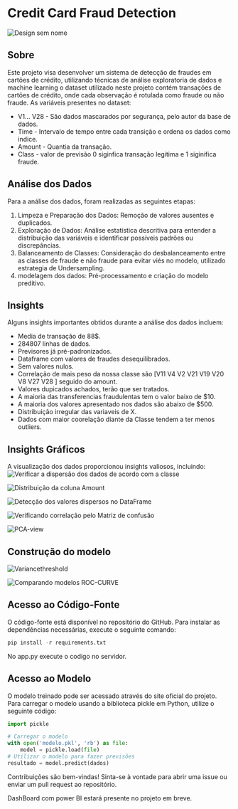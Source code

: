 # Credit Card Fraud Detection
![Design sem nome](https://github.com/Gustavo-michel/Credit-Card-Fraud-Detection/assets/127684360/ced5f9b2-4664-47d7-8b3c-b297f90d0f90)

## Sobre
Este projeto visa desenvolver um sistema de detecção de fraudes em cartões de crédito, utilizando técnicas de análise exploratoria de dados e machine learning o dataset utilizado neste projeto contém transações de cartões de crédito, onde cada observação é rotulada como fraude ou não fraude. As variáveis presentes no dataset:
- V1... V28 - São dados mascarados por segurança, pelo autor da base de dados.
- Time - Intervalo de tempo entre cada transição e ordena os dados como indice.
- Amount - Quantia da transação.
- Class - valor de previsão 0 siginfica transação legitima e 1 siginifica fraude.

## Análise dos Dados
Para a análise dos dados, foram realizadas as seguintes etapas:

1. Limpeza e Preparação dos Dados: Remoção de valores ausentes e duplicados.
2. Exploração de Dados: Análise estatística descritiva para entender a distribuição das variáveis e identificar possíveis padrões ou discrepâncias.
3. Balanceamento de Classes: Consideração do desbalanceamento entre as classes de fraude e não fraude para evitar viés no modelo, utilizado estrategia de Undersampling.
4. modelagem dos dados: Pré-processamento e criação do modelo preditivo.

## Insights
Alguns insights importantes obtidos durante a análise dos dados incluem:

* Media de transação de 88$.
* 284807 linhas de dados.
* Previsores já pré-padronizados.
* Dataframe com valores de fraudes desequilibrados.
* Sem valores nulos.
* Correlação de mais peso da nossa classe são [V11 V4 V2 V21 V19 V20 V8 V27 V28 ] seguido do amount.
* Valores dupicados achados, terão que ser tratados.
* A maioria das transferencias fraudulentas tem o valor baixo de $10.
* A maioria dos valores apresentado nos dados são abaixo de $500.
* Distribuição irregular das variaveis de X.
* Dados com maior coorelação diante da Classe tendem a ter menos outliers.

## Insights Gráficos
A visualização dos dados proporcionou insights valiosos, incluindo:
![Verificar a dispersão dos dados de acordo com a classe](https://github.com/Gustavo-michel/Credit-Card-Fraud-Detection/assets/127684360/11d726ba-1e64-4587-ae57-bd1faf20ae31  "Matriz de dispersão")

![Distribuição da coluna Amount](https://github.com/Gustavo-michel/Credit-Card-Fraud-Detection/assets/127684360/08623c80-2cd4-474f-a924-32ae8df39d12 "Distribuição da quantia de transferencia")

![Detecção dos valores dispersos no DataFrame](https://github.com/Gustavo-michel/Credit-Card-Fraud-Detection/assets/127684360/8f36710c-66fd-4413-91ab-b96a859b51b8 "Detectecção de outliers boxplot")

![Verificando correlação pelo Matriz de confusão](https://github.com/Gustavo-michel/Credit-Card-Fraud-Detection/assets/127684360/d7eb5ded-6360-40ee-b592-d43d55109424 "Correlação heatmap")

![PCA-view](https://github.com/Gustavo-michel/Credit-Card-Fraud-Detection/assets/127684360/ce54bf04-1f7b-402b-aeeb-e306c106200c)

## Construção do modelo

![Variancethreshold](https://github.com/Gustavo-michel/Credit-Card-Fraud-Detection/assets/127684360/29a19cd9-e9db-423d-b7f9-943e42bf422c)

![](https://github.com/Gustavo-michel/Credit-Card-Fraud-Detection/assets/127684360/bb542318-8647-4953-9fba-cb7dbbd2594b "Comparando modelos ROC-CURVE")

## Acesso ao Código-Fonte
O código-fonte está disponível no repositório do GitHub. Para instalar as dependências necessárias, execute o seguinte comando:

```python
pip install -r requirements.txt
```
No app.py execute o codigo no servidor.

## Acesso ao Modelo
O modelo treinado pode ser acessado através do site oficial do projeto. Para carregar o modelo usando a biblioteca pickle em Python, utilize o seguinte código:

```python
import pickle

# Carregar o modelo
with open('modelo.pkl', 'rb') as file:
    model = pickle.load(file)
# Utilizar o modelo para fazer previsões
resultado = model.predict(dados)
```

Contribuições são bem-vindas! Sinta-se à vontade para abrir uma issue ou enviar um pull request ao repositório.

DashBoard com power BI estará presente no projeto em breve.
